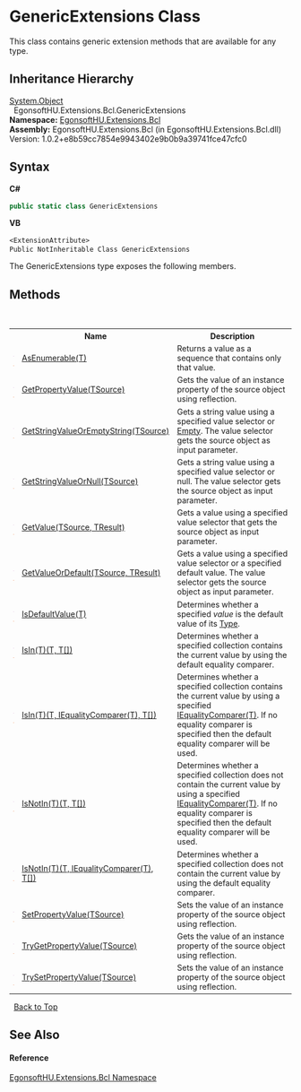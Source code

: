 # GenericExtensions Class
 

This class contains generic extension methods that are available for any type.


## Inheritance Hierarchy
<a href="https://docs.microsoft.com/dotnet/api/system.object" target="_blank" rel="noopener noreferrer">System.Object</a><br />&nbsp;&nbsp;EgonsoftHU.Extensions.Bcl.GenericExtensions<br />
**Namespace:**&nbsp;<a href="N_EgonsoftHU_Extensions_Bcl.md">EgonsoftHU.Extensions.Bcl</a><br />**Assembly:**&nbsp;EgonsoftHU.Extensions.Bcl (in EgonsoftHU.Extensions.Bcl.dll) Version: 1.0.2+e8b59cc7854e9943402e9b0b9a39741fce47cfc0

## Syntax

**C#**<br />
``` C#
public static class GenericExtensions
```

**VB**<br />
``` VB
<ExtensionAttribute>
Public NotInheritable Class GenericExtensions
```

The GenericExtensions type exposes the following members.


## Methods
&nbsp;<table><tr><th></th><th>Name</th><th>Description</th></tr><tr><td>![Public method](media/pubmethod.gif "Public method")![Static member](media/static.gif "Static member")</td><td><a href="M_EgonsoftHU_Extensions_Bcl_GenericExtensions_AsEnumerable__1.md">AsEnumerable(T)</a></td><td>
Returns a value as a sequence that contains only that value.</td></tr><tr><td>![Public method](media/pubmethod.gif "Public method")![Static member](media/static.gif "Static member")</td><td><a href="M_EgonsoftHU_Extensions_Bcl_GenericExtensions_GetPropertyValue__1.md">GetPropertyValue(TSource)</a></td><td>
Gets the value of an instance property of the source object using reflection.</td></tr><tr><td>![Public method](media/pubmethod.gif "Public method")![Static member](media/static.gif "Static member")</td><td><a href="M_EgonsoftHU_Extensions_Bcl_GenericExtensions_GetStringValueOrEmptyString__1.md">GetStringValueOrEmptyString(TSource)</a></td><td>
Gets a string value using a specified value selector or <a href="https://docs.microsoft.com/dotnet/api/system.string.empty" target="_blank" rel="noopener noreferrer">Empty</a>. The value selector gets the source object as input parameter.</td></tr><tr><td>![Public method](media/pubmethod.gif "Public method")![Static member](media/static.gif "Static member")</td><td><a href="M_EgonsoftHU_Extensions_Bcl_GenericExtensions_GetStringValueOrNull__1.md">GetStringValueOrNull(TSource)</a></td><td>
Gets a string value using a specified value selector or null. The value selector gets the source object as input parameter.</td></tr><tr><td>![Public method](media/pubmethod.gif "Public method")![Static member](media/static.gif "Static member")</td><td><a href="M_EgonsoftHU_Extensions_Bcl_GenericExtensions_GetValue__2.md">GetValue(TSource, TResult)</a></td><td>
Gets a value using a specified value selector that gets the source object as input parameter.</td></tr><tr><td>![Public method](media/pubmethod.gif "Public method")![Static member](media/static.gif "Static member")</td><td><a href="M_EgonsoftHU_Extensions_Bcl_GenericExtensions_GetValueOrDefault__2.md">GetValueOrDefault(TSource, TResult)</a></td><td>
Gets a value using a specified value selector or a specified default value. The value selector gets the source object as input parameter.</td></tr><tr><td>![Public method](media/pubmethod.gif "Public method")![Static member](media/static.gif "Static member")</td><td><a href="M_EgonsoftHU_Extensions_Bcl_GenericExtensions_IsDefaultValue__1.md">IsDefaultValue(T)</a></td><td>
Determines whether a specified *value* is the default value of its <a href="https://docs.microsoft.com/dotnet/api/system.type" target="_blank" rel="noopener noreferrer">Type</a>.</td></tr><tr><td>![Public method](media/pubmethod.gif "Public method")![Static member](media/static.gif "Static member")</td><td><a href="M_EgonsoftHU_Extensions_Bcl_GenericExtensions_IsIn__1_1.md">IsIn(T)(T, T[])</a></td><td>
Determines whether a specified collection contains the current value by using the default equality comparer.</td></tr><tr><td>![Public method](media/pubmethod.gif "Public method")![Static member](media/static.gif "Static member")</td><td><a href="M_EgonsoftHU_Extensions_Bcl_GenericExtensions_IsIn__1.md">IsIn(T)(T, IEqualityComparer(T), T[])</a></td><td>
Determines whether a specified collection contains the current value by using a specified <a href="https://docs.microsoft.com/dotnet/api/system.collections.generic.iequalitycomparer-1" target="_blank" rel="noopener noreferrer">IEqualityComparer(T)</a>. If no equality comparer is specified then the default equality comparer will be used.</td></tr><tr><td>![Public method](media/pubmethod.gif "Public method")![Static member](media/static.gif "Static member")</td><td><a href="M_EgonsoftHU_Extensions_Bcl_GenericExtensions_IsNotIn__1_1.md">IsNotIn(T)(T, T[])</a></td><td>
Determines whether a specified collection does not contain the current value by using a specified <a href="https://docs.microsoft.com/dotnet/api/system.collections.generic.iequalitycomparer-1" target="_blank" rel="noopener noreferrer">IEqualityComparer(T)</a>. If no equality comparer is specified then the default equality comparer will be used.</td></tr><tr><td>![Public method](media/pubmethod.gif "Public method")![Static member](media/static.gif "Static member")</td><td><a href="M_EgonsoftHU_Extensions_Bcl_GenericExtensions_IsNotIn__1.md">IsNotIn(T)(T, IEqualityComparer(T), T[])</a></td><td>
Determines whether a specified collection does not contain the current value by using the default equality comparer.</td></tr><tr><td>![Public method](media/pubmethod.gif "Public method")![Static member](media/static.gif "Static member")</td><td><a href="M_EgonsoftHU_Extensions_Bcl_GenericExtensions_SetPropertyValue__1.md">SetPropertyValue(TSource)</a></td><td>
Sets the value of an instance property of the source object using reflection.</td></tr><tr><td>![Public method](media/pubmethod.gif "Public method")![Static member](media/static.gif "Static member")</td><td><a href="M_EgonsoftHU_Extensions_Bcl_GenericExtensions_TryGetPropertyValue__1.md">TryGetPropertyValue(TSource)</a></td><td>
Gets the value of an instance property of the source object using reflection.</td></tr><tr><td>![Public method](media/pubmethod.gif "Public method")![Static member](media/static.gif "Static member")</td><td><a href="M_EgonsoftHU_Extensions_Bcl_GenericExtensions_TrySetPropertyValue__1.md">TrySetPropertyValue(TSource)</a></td><td>
Sets the value of an instance property of the source object using reflection.</td></tr></table>&nbsp;
<a href="#genericextensions-class">Back to Top</a>

## See Also


#### Reference
<a href="N_EgonsoftHU_Extensions_Bcl.md">EgonsoftHU.Extensions.Bcl Namespace</a><br />